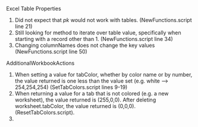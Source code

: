Excel Table Properties
1. Did not expect that _pk_ would not work with tables. (NewFunctions.script line 21)
2. Still looking for method to iterate over table value, specifically when starting with a record other than 1. (NewFunctions.script line 34)
3. Changing columnNames does not change the key values (NewFunctions.script line 50)

AdditionalWorkbookActions
1. When setting a value for tabColor, whether by color name or by number, the value returned is one less than the value set (e.g. white --> 254,254,254) (SetTabColors.script lines 9-19)
2. When returning a value for a tab that is not colored (e.g. a new worksheet), the value returned is (255,0,0). After deleting worksheet.tabColor, the value returned is (0,0,0). (ResetTabColors.script).
3. 
